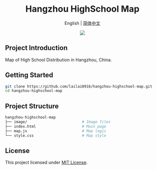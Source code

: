 <div align="center">
  <h1>Hangzhou HighSchool Map</h1>
  <p>English | <a href="README.zh-Hans.md">简体中文</a></p>
  <img src="image/map.png" />
</div>

## Project Introduction

Map of High School Distribution in Hangzhou, China.

## Getting Started

```bash
git clone https://github.com/lailai0916/hangzhou-highschool-map.git
cd hangzhou-highschool-map
```

## Project Structure

```bash
hangzhou-highschool-map
├── image/                         # Image files
├── index.html                     # Main page
├── map.js                         # Map logic
└── style.css                      # Map style
```

## License

This project licensed under [MIT License](LICENSE).
